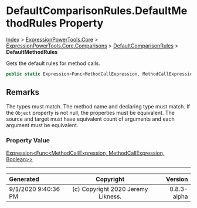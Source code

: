 ﻿# DefaultComparisonRules.DefaultMethodRules Property

[Index](../index.md) > [ExpressionPowerTools.Core](ExpressionPowerTools.Core.a.md) > [ExpressionPowerTools.Core.Comparisons](ExpressionPowerTools.Core.Comparisons.n.md) > [DefaultComparisonRules](ExpressionPowerTools.Core.Comparisons.DefaultComparisonRules.cs.md) > **DefaultMethodRules**

Gets the default rules for method calls.

```csharp
public static Expression<Func<MethodCallExpression, MethodCallExpression, Boolean>> DefaultMethodRules { get; }
```

## Remarks

The types must match. The method name and declaring type must match. If the `Object` property is not null, the properties must be equivalent. The
            source and target must have equivalent count of arguments and each argument
            must be equivalent.

### Property Value

 [Expression&lt;Func&lt;MethodCallExpression, MethodCallExpression, Boolean>>](https://docs.microsoft.com/dotnet/api/system.linq.expressions.expression-1) 


---

| Generated | Copyright | Version |
| :-- | :-: | --: |
| 9/1/2020 9:40:36 PM | (c) Copyright 2020 Jeremy Likness. | 0.8.3-alpha |
